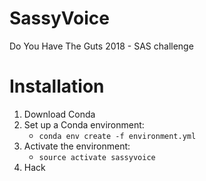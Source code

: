 # SassyVoice
Do You Have The Guts 2018 - SAS challenge

# Installation
1. Download Conda
2. Set up a Conda environment:
    - `conda env create -f environment.yml`
3. Activate the environment:
    - `source activate sassyvoice`
4. Hack